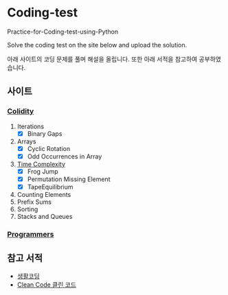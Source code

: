 # Coding-test

Practice-for-Coding-test-using-Python

Solve the coding test on the site below and upload the solution.

아래 사이트의 코딩 문제를 풀며 해설을 올립니다.
또한 아래 서적을 참고하여 공부하였습니다.

## 사이트
### [Colidity](https://app.codility.com/programmers/lessons/)
1. Iterations
    - [x] Binary Gaps
1. Arrays
    - [x] Cyclic Rotation
    - [x] Odd Occurrences in Array
1. [Time Complexity](https://codility.com/media/train/1-TimeComplexity.pdf)
    - [x] Frog Jump
    - [x] Permutation Missing Element
    - [x] TapeEquilibrium
1. Counting Elements
1. Prefix Sums
1. Sorting
1. Stacks and Queues

### [Programmers](https://programmers.co.kr/)




## 참고 서적
+ [생활코딩](http://www.yes24.com/Product/Goods/89837435)
+ [Clean Code 클린 코드](http://www.yes24.com/Product/Goods/11681152)
